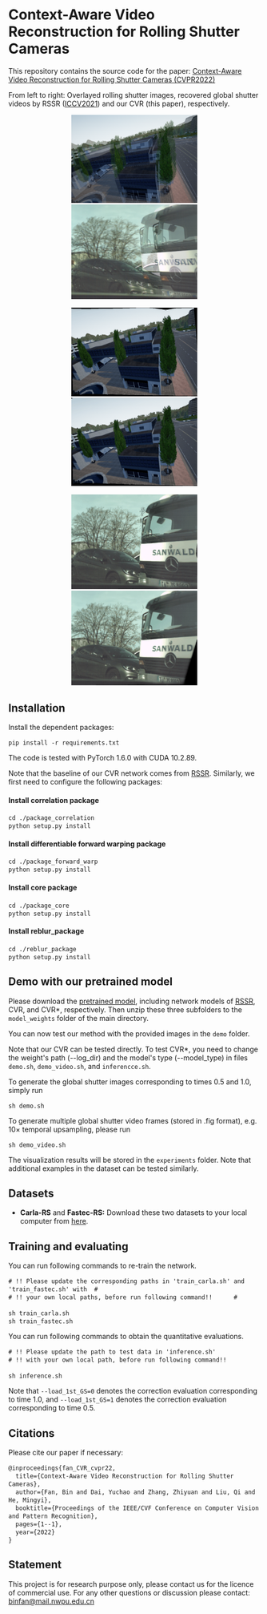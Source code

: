 # Context-Aware Video Reconstruction for Rolling Shutter Cameras

This repository contains the source code for the paper: [Context-Aware Video Reconstruction for Rolling Shutter Cameras (CVPR2022)](path)

From left to right: Overlayed rolling shutter images, recovered global shutter videos by RSSR ([ICCV2021](https://openaccess.thecvf.com/content/ICCV2021/papers/Fan_Inverting_a_Rolling_Shutter_Camera_Bring_Rolling_Shutter_Images_to_ICCV_2021_paper.pdf)) and our CVR (this paper), respectively.

<p align='center'>
<img src="result_demo/fountain_overlay.png" width='50%'/> <img src="result_demo/bus_overlay.png" width='50%'/>
</p>
<p align='center'>
<img src="result_demo/fountain_rssr.gif" width='50%'/> <img src="result_demo/fountain_cvr.gif" width='50%'/>
</p>
<p align='center'>
<img src="result_demo/bus_rssr.gif" width='50%'/> <img src="result_demo/bus_cvr.gif" width='50%'/>
</p>

## Installation
Install the dependent packages:
```
pip install -r requirements.txt
```
The code is tested with PyTorch 1.6.0 with CUDA 10.2.89.

Note that the baseline of our CVR network comes from [RSSR](https://github.com/GitCVfb/RSSR). 
Similarly, we first need to configure the following packages:

#### Install correlation package
```
cd ./package_correlation
python setup.py install
```
#### Install differentiable forward warping package
```
cd ./package_forward_warp
python setup.py install
```
#### Install core package
```
cd ./package_core
python setup.py install
```
#### Install reblur_package
```
cd ./reblur_package
python setup.py install
```
## Demo with our pretrained model
Please download the [pretrained model](https://drive.google.com/drive/folders/11aciusk4wBfKffgoflywKVZTpDW_QdtS?usp=sharing), including network models of [RSSR](https://github.com/GitCVfb/RSSR), CVR, and CVR*, respectively. Then unzip these three subfolders to the `model_weights` folder of the main directory.

You can now test our method with the provided images in the `demo` folder.

Note that our CVR can be tested directly.
To test CVR*, you need to change the weight's path (--log_dir) and the model's type (--model_type) in files `demo.sh`, `demo_video.sh`, and `inferencce.sh`.

To generate the global shutter images corresponding to times 0.5 and 1.0, simply run
```
sh demo.sh
```
To generate multiple global shutter video frames (stored in .fig format), e.g. 10× temporal upsampling, please run
```
sh demo_video.sh
```
The visualization results will be stored in the `experiments` folder. Note that additional examples in the dataset can be tested similarly.

## Datasets
- **Carla-RS** and **Fastec-RS:** Download these two datasets to your local computer from [here](https://github.com/ethliup/DeepUnrollNet).

## Training and evaluating
You can run following commands to re-train the network.
```
# !! Please update the corresponding paths in 'train_carla.sh' and 'train_fastec.sh' with  #
# !! your own local paths, before run following command!!      #

sh train_carla.sh
sh train_fastec.sh
```

You can run following commands to obtain the quantitative evaluations.
```
# !! Please update the path to test data in 'inference.sh'
# !! with your own local path, before run following command!!

sh inference.sh
```
Note that `--load_1st_GS=0` denotes the correction evaluation corresponding to time 1.0, and `--load_1st_GS=1` denotes the correction evaluation corresponding to time 0.5.

## Citations
Please cite our paper if necessary:
```
@inproceedings{fan_CVR_cvpr22,
  title={Context-Aware Video Reconstruction for Rolling Shutter Cameras},
  author={Fan, Bin and Dai, Yuchao and Zhang, Zhiyuan and Liu, Qi and He, Mingyi},
  booktitle={Proceedings of the IEEE/CVF Conference on Computer Vision and Pattern Recognition},
  pages={1--1},
  year={2022}
}
```

## Statement
This project is for research purpose only, please contact us for the licence of commercial use. For any other questions or discussion please contact: binfan@mail.nwpu.edu.cn
